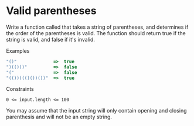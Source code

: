 # Valid parentheses

Write a function called that takes a string of parentheses, and determines if the order of the parentheses is valid. The function should return true if the string is valid, and false if it's invalid.

Examples
```js
"()"              =>  true
")(()))"          =>  false
"("               =>  false
"(())((()())())"  =>  true
```
Constraints
```
0 <= input.length <= 100
```

You may assume that the input string will only contain opening and closing parenthesis and will not be an empty string.